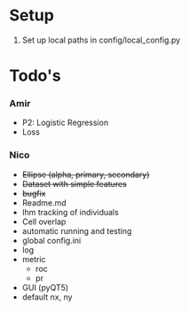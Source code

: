 # Setup
1. Set up local paths in config/local_config.py


# Todo's
### Amir
- P2: Logistic Regression
- Loss
### Nico
- ~~Ellipse (alpha, primary, secondary)~~
- ~~Dataset with simple features~~
- ~~bugfix~~
- Readme.md
- lhm tracking of individuals
- Cell overlap
- automatic running and testing
- global config.ini
- log
- metric
  - roc
  - pr
- GUI (pyQT5)
- default nx, ny